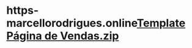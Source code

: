 # https-marcellorodrigues.online[Template Página de Vendas.zip](https://github.com/wesleyantunes338/https-marcellorodrigues.online/files/8749857/Template.Pagina.de.Vendas.zip)
